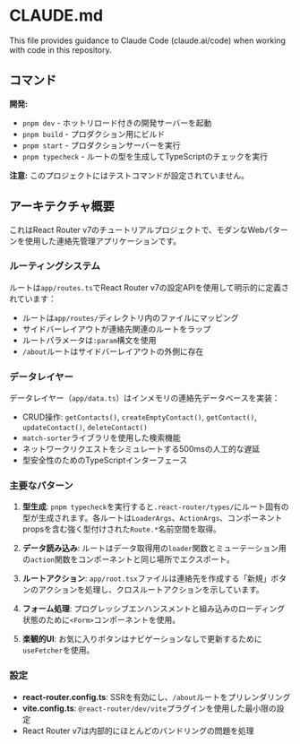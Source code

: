 # CLAUDE.md

This file provides guidance to Claude Code (claude.ai/code) when working with code in this repository.

## コマンド

**開発:**
- `pnpm dev` - ホットリロード付きの開発サーバーを起動
- `pnpm build` - プロダクション用にビルド
- `pnpm start` - プロダクションサーバーを実行
- `pnpm typecheck` - ルートの型を生成してTypeScriptのチェックを実行

**注意:** このプロジェクトにはテストコマンドが設定されていません。

## アーキテクチャ概要

これはReact Router v7のチュートリアルプロジェクトで、モダンなWebパターンを使用した連絡先管理アプリケーションです。

### ルーティングシステム

ルートは`app/routes.ts`でReact Router v7の設定APIを使用して明示的に定義されています：
- ルートは`app/routes/`ディレクトリ内のファイルにマッピング
- サイドバーレイアウトが連絡先関連のルートをラップ
- ルートパラメータは`:param`構文を使用
- `/about`ルートはサイドバーレイアウトの外側に存在

### データレイヤー

データレイヤー（`app/data.ts`）はインメモリの連絡先データベースを実装：
- CRUD操作: `getContacts()`, `createEmptyContact()`, `getContact()`, `updateContact()`, `deleteContact()`
- `match-sorter`ライブラリを使用した検索機能
- ネットワークリクエストをシミュレートする500msの人工的な遅延
- 型安全性のためのTypeScriptインターフェース

### 主要なパターン

1. **型生成**: `pnpm typecheck`を実行すると`.react-router/types/`にルート固有の型が生成されます。各ルートは`LoaderArgs`、`ActionArgs`、コンポーネントpropsを含む強く型付けされた`Route.*`名前空間を取得。

2. **データ読み込み**: ルートはデータ取得用の`loader`関数とミューテーション用の`action`関数をコンポーネントと同じ場所でエクスポート。

3. **ルートアクション**: `app/root.tsx`ファイルは連絡先を作成する「新規」ボタンのアクションを処理し、クロスルートアクションを示しています。

4. **フォーム処理**: プログレッシブエンハンスメントと組み込みのローディング状態のために`<Form>`コンポーネントを使用。

5. **楽観的UI**: お気に入りボタンはナビゲーションなしで更新するために`useFetcher`を使用。

### 設定

- **react-router.config.ts**: SSRを有効にし、`/about`ルートをプリレンダリング
- **vite.config.ts**: `@react-router/dev/vite`プラグインを使用した最小限の設定
- React Router v7は内部的にほとんどのバンドリングの問題を処理